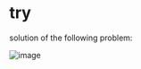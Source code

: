 # try

solution of the following problem:

![image](https://user-images.githubusercontent.com/72689834/118308060-2fafc380-b4f4-11eb-815a-7a45a5773484.png)
